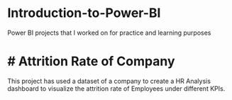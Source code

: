 # Introduction-to-Power-BI
Power BI projects that I worked on for practice and learning purposes
# # Attrition Rate of Company
This project has used a dataset of a company to create a HR Analysis dashboard to visualize the attrition rate of Employees under different KPIs.
